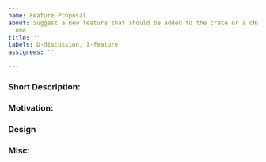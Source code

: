 ```yaml
---
name: Feature Proposal
about: Suggest a new feature that should be added to the crate or a change to an existing
  one
title: ''
labels: D-discussion, I-feature
assignees: ''

---
```


### Short Description:
<!--
Please provide a short description of the feature in broad terms.
-->

### Motivation:
<!--
Describe the circumstances where this feature could be useful. 
What problem does it address or solve?
Why can this not be done with existing features?
If it can be done with existing features, why is this new feature a better solution?
Please provide example code to illustrate your points.
-->

### Design
<!--
Detail the feature design as you currently imagine it and describe how it will be used. 
This doesn't have to be fully fledged or final. It will be used as a basis for discussion and might be changed before the feature is (potentially) implemented.
-->

### Misc:
<!--
If you have other information that is relevant to the discussion of this proposal, add it here.
This could be background/historic information, possible alternative designs/motivations, how users are impacted, etc.
-->
